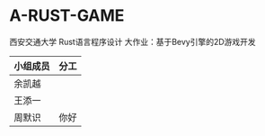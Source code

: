 # A-RUST-GAME

西安交通大学 Rust语言程序设计 大作业：基于Bevy引擎的2D游戏开发

| 小组成员    | 分工 |
| ----------- | ----------- |
| 余凯越      |             |
| 王添一      |             |
| 周默识      |      你好    |
